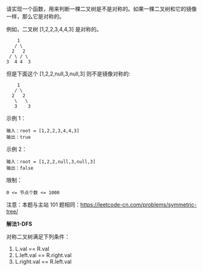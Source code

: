 请实现一个函数，用来判断一棵二叉树是不是对称的。如果一棵二叉树和它的镜像一样，那么它是对称的。

例如，二叉树 [1,2,2,3,4,4,3] 是对称的。

```
    1
   / \
  2   2
 / \ / \
3  4 4  3
```

但是下面这个 [1,2,2,null,3,null,3] 则不是镜像对称的:
```
    1
   / \
  2   2
   \   \
   3    3
```

示例 1：
```
输入：root = [1,2,2,3,4,4,3]
输出：true
```

示例 2：
```
输入：root = [1,2,2,null,3,null,3]
输出：false
```

限制：

`0 <= 节点个数 <= 1000`

注意：本题与主站 101 题相同：https://leetcode-cn.com/problems/symmetric-tree/

**解法1-DFS**

对称二叉树满足下列条件：
1. L.val == R.val
2. L.left.val == R.right.val
3. L.right.val == R.left.val
